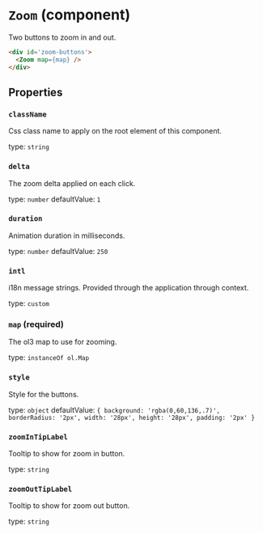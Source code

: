 `Zoom` (component)
==================

Two buttons to zoom in and out.

```html
<div id='zoom-buttons'>
  <Zoom map={map} />
</div>
```

Properties
----------

### `className`

Css class name to apply on the root element of this component.

type: `string`


### `delta`

The zoom delta applied on each click.

type: `number`
defaultValue: `1`


### `duration`

Animation duration in milliseconds.

type: `number`
defaultValue: `250`


### `intl`

i18n message strings. Provided through the application through context.

type: `custom`


### `map` (required)

The ol3 map to use for zooming.

type: `instanceOf ol.Map`


### `style`

Style for the buttons.

type: `object`
defaultValue: `{
  background: 'rgba(0,60,136,.7)',
  borderRadius: '2px',
  width: '28px',
  height: '28px',
  padding: '2px'
}`


### `zoomInTipLabel`

Tooltip to show for zoom in button.

type: `string`


### `zoomOutTipLabel`

Tooltip to show for zoom out button.

type: `string`

